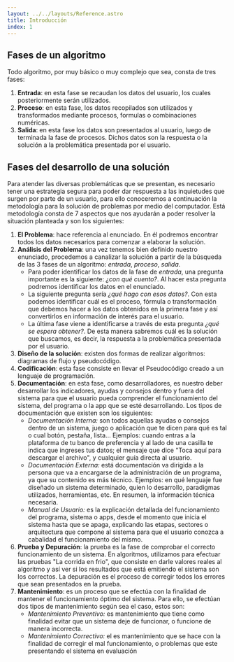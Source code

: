 ```yaml
---
layout: ../../layouts/Reference.astro
title: Introducción
index: 1
---
```


## Fases de un algoritmo
Todo algoritmo, por muy básico o muy complejo que sea, consta de tres fases:

1. **Entrada**: en esta fase se recaudan los datos del usuario, los cuales posteriormente serán utilizados.
2. **Proceso**: en esta fase, los datos recopilados son utilizados y transformados mediante procesos, formulas o combinaciones numéricas.
3. **Salida**: en esta fase los datos son presentados al usuario, luego de terminada la fase de procesos. Dichos datos son la respuesta o la solución a la problemática presentada por el usuario.
## Fases del desarrollo de una solución
Para atender las diversas problemáticas que se presentan, es necesario tener una estrategia segura para poder dar respuesta a las inquietudes que surgen por parte de un usuario, para ello conoceremos a continuación la metodología para la solución de problemas por medio del computador. Está metodología consta de 7 aspectos que nos ayudarán a poder resolver la situación planteada y son los siguientes: 
1. **El Problema**: hace referencia al enunciado. En él podremos encontrar todos los datos necesarios para comenzar a elaborar la solución.
2. **Análisis del Problema**: una vez tenemos bien definido nuestro enunciado, procedemos a canalizar la solución a partir de la búsqueda de las 3 fases de un algoritmo: *entrada*, *proceso*, *salida*.
	- Para poder identificar los datos de la fase de *entrada*, una pregunta importante es la siguiente: *¿con qué cuento?*. Al hacer esta pregunta podremos identificar los datos en el enunciado.
	- La siguiente pregunta sería *¿qué hago con esos datos?*. Con esta podemos identificar cuál es el proceso, fórmula o transformación que debemos hacer a los datos obtenidos en la primera fase y así convertirlos en información de interés para el usuario.
	- La última fase viene a identificarse a través de esta pregunta *¿qué se espera obtener?*. De esta manera sabremos cuál es la solución que buscamos, es decir, la respuesta a la problemática presentada por el usuario.
3. **Diseño de la solución**: existen dos formas de realizar algoritmos: diagramas de flujo y pseudocódigo.
4. **Codificación**: esta fase consiste en llevar el Pseudocódigo creado a un lenguaje de programación.
5. **Documentación**: en esta fase, como desarrolladores, es nuestro deber desarrollar los indicadores, ayudas y consejos dentro y fuera del sistema para que el usuario pueda comprender el funcionamiento del sistema, del programa o la app que se esté desarrollando. Los tipos de documentación que existen son los siguientes:
	- *Documentación Interna:* son todos aquellas ayudas o consejos dentro de un sistema, juego o aplicación que te dicen para qué es tal o cual botón, pestaña, lista... Ejemplos: cuando entras a la plataforma de tu banco de preferencia y al lado de una casilla te indica que ingreses tus datos; el mensaje que dice "Toca aquí para descargar el archivo", y cualquier guía directa al usuario.
	- *Documentación Externa:* está documentación va dirigida a la persona que va a encargarse de la administración de un programa, ya que su contenido es más técnico. Ejemplos: en qué lenguaje fue diseñado un sistema determinado, quien lo desarrollo, paradigmas utilizados, herramientas, etc. En resumen, la información técnica necesaria.
	- *Manual de Usuario:* es la explicación detallada del funcionamiento del programa, sistema o apps, desde el momento que inicia el sistema hasta que se apaga, explicando las etapas, sectores o arquitectura que compone al sistema para que el usuario conozca a cabalidad el funcionamiento del mismo.
6. **Prueba y Depuración**: la prueba es la fase de comprobar el correcto funcionamiento de un sistema. En algoritmos, utilizamos para efectuar las pruebas "La corrida en frio", que consiste en darle valores reales al algoritmo y así ver si los resultados que está emitiendo el sistema son los correctos. La depuración es el proceso de corregir todos los errores que sean presentados en la prueba.
7. **Mantenimiento**: es un proceso que se efectúa con la finalidad de mantener el funcionamiento óptimo del sistema. Para ello, se efectúan dos tipos de mantenimiento según sea el caso, estos son:
	- *Mantenimiento Preventivo:* es mantenimiento que tiene como finalidad evitar que un sistema deje de funcionar, o funcione de manera incorrecta.
	- *Mantenimiento Correctivo:* el es mantenimiento que se hace con la finalidad de corregir el mal funcionamiento, o problemas que este presentando el sistema en evaluación
